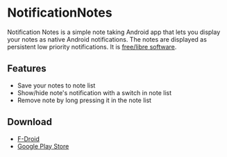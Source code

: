 # NotificationNotes

Notification Notes is a simple note taking Android app that lets you display your notes as native Android notifications.
The notes are displayed as persistent low priority notifications.
It is [free/libre software](https://www.gnu.org/philosophy/free-sw.html).

## Features

- Save your notes to note list
- Show/hide note's notification with a switch in note list
- Remove note by long pressing it in the note list

## Download

- [F-Droid](https://f-droid.org/repository/browse/?fdid=com.khuttun.notificationnotes)
- [Google Play Store](https://play.google.com/store/apps/details?id=com.khuttun.notificationnotes)
